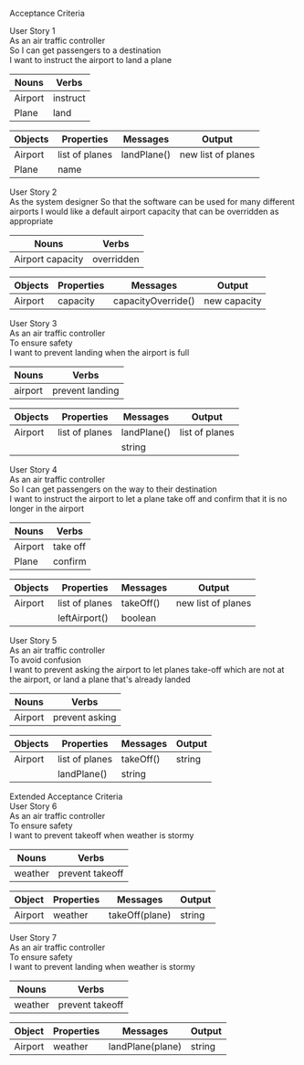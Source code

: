 Acceptance Criteria

User Story 1 <br>
As an air traffic controller <br>
So I can get passengers to a destination <br>
I want to instruct the airport to land a plane

Nouns|Verbs
---|---
Airport|instruct
Plane|land

Objects|Properties|Messages|Output
---|---|---|---
Airport|list of planes|landPlane()|new list of planes
Plane|name|



User Story 2 <br>
As the system designer
So that the software can be used for many different airports
I would like a default airport capacity that can be overridden as appropriate

Nouns|Verbs
---|---
Airport capacity|overridden

Objects|Properties|Messages|Output
---|---|---|---
Airport|capacity|capacityOverride()|new capacity

User Story 3 <br>
As an air traffic controller <br>
To ensure safety <br>
I want to prevent landing when the airport is full <br>

Nouns|Verbs
---|---
airport|prevent landing

Objects|Properties|Messages|Output
---|---|---|---
Airport|list of planes|landPlane()|list of planes
|||string

User Story 4 <br>
As an air traffic controller <br>
So I can get passengers on the way to their destination <br>
I want to instruct the airport to let a plane take off and confirm that it is no longer in the airport <br>

Nouns|Verbs
---|---
Airport|take off
Plane|confirm


Objects|Properties|Messages|Output
---|---|---|---
Airport|list of planes|takeOff()|new list of planes
||leftAirport()|boolean

User Story 5 <br>
As an air traffic controller <br>
To avoid confusion <br>
I want to prevent asking the airport to let planes take-off which are not at the airport, or land a plane that's already landed

Nouns|Verbs
---|---
Airport|prevent asking

Objects|Properties|Messages|Output
---|---|---|---
Airport|list of planes|takeOff()|string
||landPlane()|string

Extended Acceptance Criteria <br>
User Story 6 <br>
As an air traffic controller <br>
To ensure safety <br>
I want to prevent takeoff when weather is stormy <br>

Nouns|Verbs
---|---
weather|prevent takeoff

Object|Properties|Messages|Output
---|---|---|---
Airport|weather|takeOff(plane)|string

User Story 7 <br>
As an air traffic controller <br>
To ensure safety <br>
I want to prevent landing when weather is stormy <br>

Nouns|Verbs
---|---
weather|prevent takeoff

Object|Properties|Messages|Output
---|---|---|---
Airport|weather|landPlane(plane)|string
